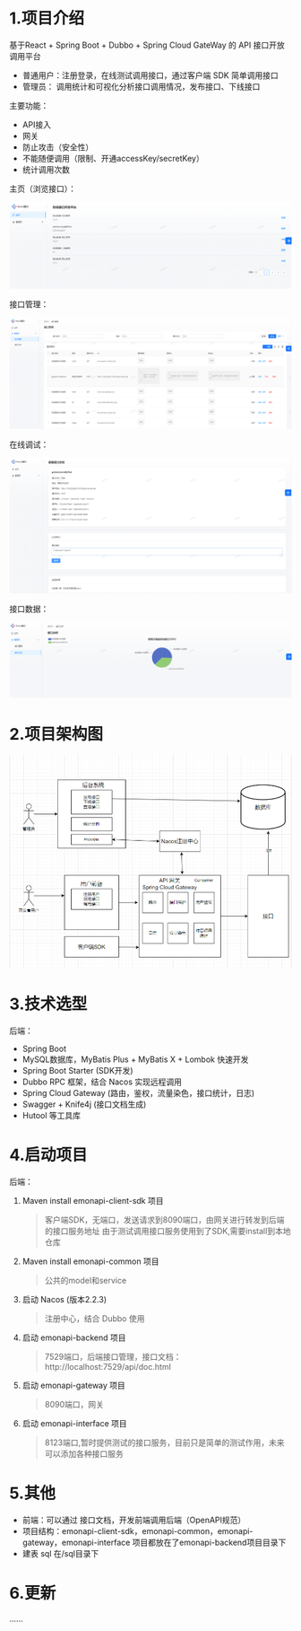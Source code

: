 # 1.项目介绍

基于React + Spring Boot + Dubbo + Spring Cloud GateWay 的 API 接口开放调用平台

- 普通用户：注册登录，在线测试调用接口，通过客户端 SDK 简单调用接口
- 管理员： 调用统计和可视化分析接口调用情况，发布接口、下线接口

主要功能：

- API接入
- 网关
- 防止攻击（安全性）
- 不能随便调用（限制、开通accessKey/secretKey）
- 统计调用次数

主页（浏览接口）：

![主页](doc/img/img_1.png)

接口管理：

![接口管理](doc/img/img_2.png)

在线调试：

![在线调试](doc/img/img_3.png)

接口数据：

![接口数据](doc/img/img_4.png)

# 2.项目架构图

![架构图](doc/img/img.png)

# 3.技术选型

后端：

- Spring Boot
- MySQL数据库，MyBatis Plus + MyBatis X + Lombok 快速开发
- Spring Boot Starter (SDK开发)
- Dubbo RPC 框架，结合 Nacos 实现远程调用
- Spring Cloud Gateway (路由，鉴权，流量染色，接口统计，日志)
- Swagger + Knife4j (接口文档生成)
- Hutool 等工具库

# 4.启动项目

后端：

1. Maven install emonapi-client-sdk 项目
   > 客户端SDK，无端口，发送请求到8090端口，由网关进行转发到后端的接口服务地址
   > 由于测试调用接口服务使用到了SDK,需要install到本地仓库

2. Maven install emonapi-common 项目
   > 公共的model和service

3. 启动 Nacos (版本2.2.3)
   > 注册中心，结合 Dubbo 使用

4. 启动 emonapi-backend 项目
   > 7529端口，后端接口管理，接口文档：http://localhost:7529/api/doc.html

5. 启动 emonapi-gateway 项目 
   > 8090端口，网关

6. 启动 emonapi-interface 项目
   > 8123端口,暂时提供测试的接口服务，目前只是简单的测试作用，未来可以添加各种接口服务
   
# 5.其他

- 前端：可以通过 接口文档，开发前端调用后端（OpenAPI规范）
- 项目结构：emonapi-client-sdk，emonapi-common，emonapi-gateway，emonapi-interface 项目都放在了emonapi-backend项目目录下
- 建表 sql 在/sql目录下

# 6.更新
......